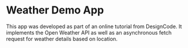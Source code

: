 # Weather Demo App
This app was developed as part of an online tutorial from DesignCode. It implements
the Open Weather API as well as an asynchronous fetch request for weather details based on location.
